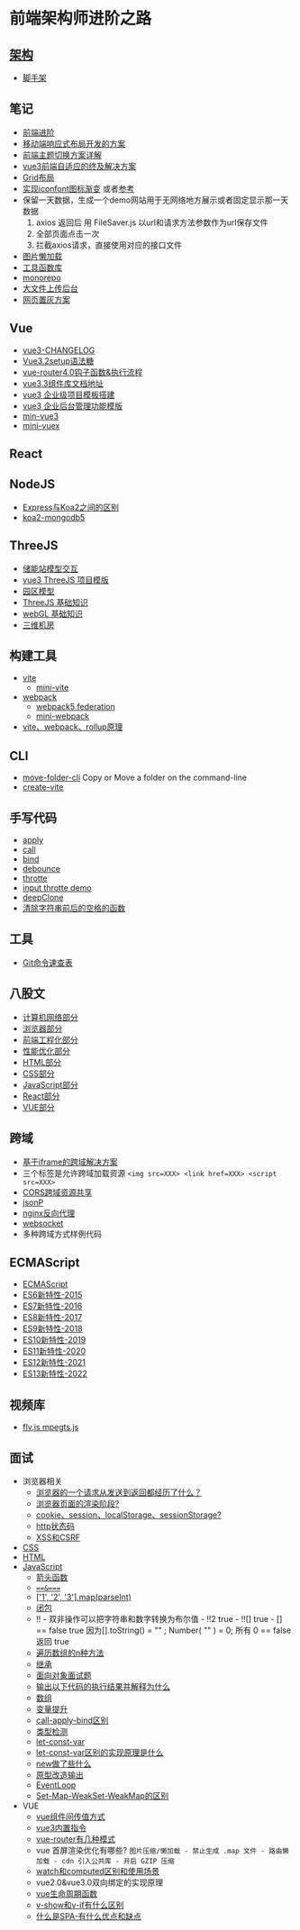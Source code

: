# 前端架构师进阶之路

## [架构](./架构/README.md)
  - [脚手架](./架构/脚手架.md)
  

## 笔记
  - [前端进阶](./前端进阶/README.md)
  - [移动端响应式布局开发的方案](./前端进阶/移动端响应式布局开发的方案.md)
  - [前端主题切换方案详解](./前端进阶/前端主题切换方案详解.md)
  - [vue3前端自适应的终及解决方案](./前端进阶/前端自适应的终及解决方案.md)
  - [Grid布局](./前端进阶/Grid.Html)
  - [实现iconfont图标渐变](./前端进阶/实现iconfont图标渐变.md) 或者[参考](https://github.com/RyanLYC/web-vue3-template/blob/main/src/components/SvgIcon/index.vue)
  - 保留一天数据，生成一个demo网站用于无网络地方展示或者固定显示那一天数据
    1. axios 返回后 用 FileSaver.js 以url和请求方法参数作为url保存文件
    2. 全部页面点击一次
    3. 拦截axios请求，直接使用对应的接口文件
  - [图片懒加载](https://github.com/RyanLYC/ImgLazyLoad)
  - [工具函数库](https://github.com/RyanLYC/zg-utils)
  - [monorepo](https://github.com/RyanLYC/monorepo)
  - [大文件上传](https://github.com/RyanLYC/file_upload)[后台](https://github.com/RyanLYC/koa-mongodb)
  - [网页置灰方案](https://github.com/RyanLYC/pagegray)


## Vue
  - [vue3-CHANGELOG](https://github.com/vuejs/core/blob/main/CHANGELOG.md)
  - [Vue3.2setup语法糖](./VUE/Vue3.2setup语法糖.md)
  - [vue-router4.0钩子函数&执行流程](https://github.com/RyanLYC/vue-router4-course)
  - [vue3.3组件库](https://github.com/RyanLYC/vite-components)[文档地址](https://ryanlyc.github.io/vite-components-last/components/button)
  - [vue3 企业级项目模板搭建](https://github.com/RyanLYC/vue3-template)
  - [vue3 企业后台管理功能模版](https://github.com/RyanLYC/web-vue3-template)
  - [min-vue3](https://github.com/RyanLYC/mini-vue3)
  - [mini-vuex](https://github.com/RyanLYC/mini-vuex)

## React


## NodeJS
  - [Express与Koa2之间的区别](./NodeJS/Express与Koa2之间的区别.md)
  - [koa2-mongodb5](https://github.com/RyanLYC/koa-mongodb)


## ThreeJS
  - [储能站模型交互](https://github.com/RyanLYC/threejs-cn)
  - [vue3 ThreeJS 项目模版](https://github.com/RyanLYC/three-js-template)
  - [园区模型](https://github.com/RyanLYC/threejs-park)
  - [ThreeJS 基础知识](https://github.com/RyanLYC/threejs-base)
  - [webGL 基础知识](https://github.com/RyanLYC/webgl-base)
  - [三维机房](https://github.com/RyanLYC/computer-room-3d)

## 构建工具
- [vite](./构建工具/vite/README.md)
  * [mini-vite](https://github.com/RyanLYC/mini-vite)
- [webpack](./构建工具/webpack/README.md)
  * [webpack5 federation](https://github.com/RyanLYC/module-federation-webpack5)
  * [mini-webpack](https://github.com/RyanLYC/mini-webpack-js)
- [vite、webpack、rollup原理](./构建工具/原理.md)

## CLI
- [move-folder-cli](https://www.npmjs.com/package/move-folder-cli) Copy or Move a folder on the command-line
- [create-vite](https://github.com/RyanLYC/zg-create-app)


## 手写代码
  - [apply](./手写代码/apply.js)
  - [call](./手写代码/call.js)
  - [bind](./手写代码/bind.js)
  - [debounce](./手写代码/debounce.js)
  - [throtte](./手写代码/throtte.js)
  - [input throtte demo](./手写代码/input-throtte.html)
  - [deepClone](./手写代码/deepClone.js)
  - [清除字符串前后的空格的函数](./手写代码/清除字符串前后的空格的函数.js)

## 工具
- [Git命令速查表](https://shfshanyue.github.io/cheat-sheets/git)
  
## 八股文
- [计算机网络部分](./八股文/计算机网络部分.md)
- [浏览器部分](./八股文/浏览器部分.md)
- [前端工程化部分](./八股文/前端工程化部分.md)
- [性能优化部分](./八股文/性能优化部分.md)
- [HTML部分](./八股文/HTML部分.md)
- [CSS部分](./八股文/CSS部分.md)
- [JavaScript部分](./八股文/JavaScript部分.md)
- [React部分](./八股文/React部分.md)
- [VUE部分](./八股文/VUE部分.md)

## 跨域
- [基于iframe的跨域解决方案](./跨域/基于iframe的跨域解决方案.md)
- 三个标签是允许跨域加载资源 `<img src=XXX> <link href=XXX> <script src=XXX>`
- [CORS跨域资源共享](./跨域/CORS跨域资源共享.md)
- [jsonP](./跨域/jsonP.md)
- [nginx反向代理](./跨域/nginx反向代理.md)
- [websocket](./跨域/websocket.md)
- 多种跨域方式样例代码

## ECMAScript
- [ECMAScript](./ECMAScript/index.md)
- [ES6新特性-2015](./ECMAScript/ES6新特性-2015.md)
- [ES7新特性-2016](./ECMAScript/ES7新特性-2016.md)
- [ES8新特性-2017](./ECMAScript/ES8新特性-2017.md)
- [ES9新特性-2018](./ECMAScript/ES9新特性-2018.md)
- [ES10新特性-2019](./ECMAScript/ES10新特性-2019.md)
- [ES11新特性-2020](./ECMAScript/ES11新特性-2020.md)
- [ES12新特性-2021](./ECMAScript/ES12新特性-2021.md)
- [ES13新特性-2022](./ECMAScript/ES13新特性-2022.md)

## 视频库
- [flv.js mpegts.js](./视频库/flvjs.md)

## 面试
- 浏览器相关
  * [浏览器的一个请求从发送到返回都经历了什么？](./面试题/网络相关/浏览器的一个请求从发送到返回都经历了什么.md)
  * [浏览器页面的渲染阶段?](./面试题/网络相关/浏览器页面的渲染阶段.md)
  * [cookie、session、localStorage、sessionStorage?](./面试题/网络相关/存储.md)
  * [http状态码](./面试题/网络相关/http状态码.md)
  * [XSS和CSRF](./面试题/网络相关/XSS和CSRF.md)
- [CSS](./面试题/CSS/CSS.md)
- [HTML](./面试题/HTML/HTML.md)
- [JavaScript](./面试题/JavaScript/JavaScript.md)
  * [箭头函数](./面试题/JavaScript/箭头函数.md)
  * [`==&===`](./面试题/JavaScript/==&===.md)
  * [['1', '2', '3'].map(parseInt)](./面试题/JavaScript/parseInt.md)
  * [闭包](./面试题/JavaScript/闭包.md)
  * !! - 双非操作可以把字符串和数字转换为布尔值 - !!2  true - !![]  true  - [] == false  true  因为[].toString() = "" ; Number( "" ) = 0; 所有 0 == false  返回 true
  * [遍历数组的n种方法](./面试题/JavaScript/遍历数组的n种方法.md)
  * [继承](./面试题/JavaScript/继承.md)
  * [面向对象面试题](./面试题/JavaScript/面向对象面试题.md)
  * [输出以下代码的执行结果并解释为什么](./面试题/JavaScript/输出以下代码的执行结果并解释为什么.md)
  * [数组](./面试题/JavaScript/数组.md)
  * [变量提升](./面试题/JavaScript/变量提升.md)
  * [call-apply-bind区别](./面试题/JavaScript/call-apply-bind区别.md)
  * [类型检测](./面试题/JavaScript/类型检测.md)
  * [let-const-var](./面试题/JavaScript/let-const-var.md)
  * [let-const-var区别的实现原理是什么](./面试题/JavaScript/let-const-var区别的实现原理是什么.md)
  * [new做了些什么](./面试题/JavaScript/new做了些什么.md)
  * [原型改造输出](./面试题/JavaScript/原型改造输出.md)
  * [EventLoop](./面试题/JavaScript/EventLoop.md)
  * [Set-Map-WeakSet-WeakMap的区别](./面试题/JavaScript/Set-Map-WeakSet-WeakMap的区别.md)
- VUE
  * [vue组件间传值方式](./VUE/vue组件间传值方式.md)
  * [vue3内置指令](https://cn.vuejs.org/api/built-in-directives.html#v-text)
  * [vue-router有几种模式](./VUE/vue-router有几种模式.md)
  * vue 首屏渲染优化有哪些? `图片压缩/懒加载 - 禁止生成 .map 文件 - 路由懒加载 - cdn 引入公共库 - 开启 GZIP 压缩`
  * [watch和computed区别和使用场景](./VUE/watch和computed区别和使用场景.md)
  * vue2.0&vue3.0双向绑定的实现原理
  * [vue生命周期函数](./VUE/vue生命周期函数.md)
  * [v-show和v-if有什么区别](./VUE/v-show和v-if有什么区别.md)
  * [什么是SPA-有什么优点和缺点](./VUE/什么是SPA-有什么优点和缺点.md)

